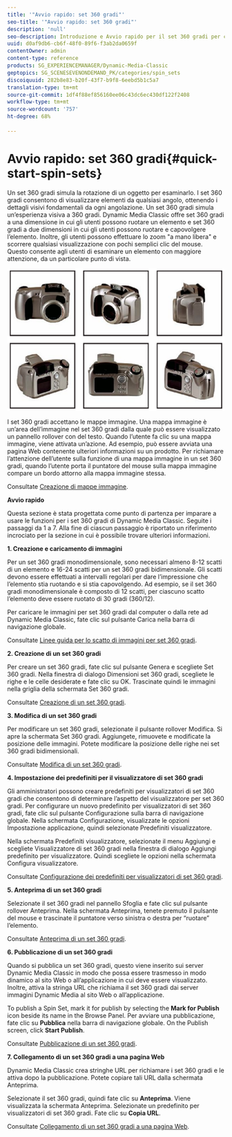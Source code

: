 ```yaml
---
title: '"Avvio rapido: set 360 gradi"'
seo-title: '"Avvio rapido: set 360 gradi"'
description: 'null'
seo-description: Introduzione e Avvio rapido per il set 360 gradi per consentirvi di iniziare a usare le funzioni più rapidamente.
uuid: d0af9db6-cb6f-48f0-89f6-f3ab2da0659f
contentOwner: admin
content-type: reference
products: SG_EXPERIENCEMANAGER/Dynamic-Media-Classic
geptopics: SG_SCENESEVENONDEMAND_PK/categories/spin_sets
discoiquuid: 282b8e83-b20f-43f7-b9f8-6eebd5b1c5a7
translation-type: tm+mt
source-git-commit: 1df4f88ef856160ee06c43dc6ec430df122f2408
workflow-type: tm+mt
source-wordcount: '757'
ht-degree: 68%

---
```



# Avvio rapido: set 360 gradi{#quick-start-spin-sets}

Un set 360 gradi simula la rotazione di un oggetto per esaminarlo. I set 360 gradi consentono di visualizzare elementi da qualsiasi angolo, ottenendo i dettagli visivi fondamentali da ogni angolazione. Un set 360 gradi simula un’esperienza visiva a 360 gradi. Dynamic Media Classic offre set 360 gradi a una dimensione in cui gli utenti possono ruotare un elemento e set 360 gradi a due dimensioni in cui gli utenti possono ruotare e capovolgere l’elemento. Inoltre, gli utenti possono effettuare lo zoom &quot;a mano libera&quot; e scorrere qualsiasi visualizzazione con pochi semplici clic del mouse. Questo consente agli utenti di esaminare un elemento con maggiore attenzione, da un particolare punto di vista.

![Immagini per un set 360 gradi](/help/assets/spin_set.png)

I set 360 gradi accettano le mappe immagine. Una mappa immagine è un’area dell’immagine nel set 360 gradi dalla quale può essere visualizzato un pannello rollover con del testo. Quando l’utente fa clic su una mappa immagine, viene attivata un’azione. Ad esempio, può essere avviata una pagina Web contenente ulteriori informazioni su un prodotto. Per richiamare l’attenzione dell’utente sulla funzione di una mappa immagine in un set 360 gradi, quando l’utente porta il puntatore del mouse sulla mappa immagine compare un bordo attorno alla mappa immagine stessa.

Consultate [Creazione di mappe immagine](creating-image-maps.md).

**Avvio rapido**

Questa sezione è stata progettata come punto di partenza per imparare a usare le funzioni per i set 360 gradi di Dynamic Media Classic. Seguite i passaggi da 1 a 7. Alla fine di ciascun passaggio è riportato un riferimento incrociato per la sezione in cui è possibile trovare ulteriori informazioni.

**1. Creazione e caricamento di immagini**

Per un set 360 gradi monodimensionale, sono necessari almeno 8-12 scatti di un elemento e 16-24 scatti per un set 360 gradi bidimensionale. Gli scatti devono essere effettuati a intervalli regolari per dare l’impressione che l’elemento stia ruotando e si stia capovolgendo. Ad esempio, se il set 360 gradi monodimensionale è composto di 12 scatti, per ciascuno scatto l’elemento deve essere ruotato di 30 gradi (360/12).

Per caricare le immagini per set 360 gradi dal computer o dalla rete ad Dynamic Media Classic, fate clic sul pulsante Carica nella barra di navigazione globale.

Consultate [Linee guida per lo scatto di immagini per set 360 gradi](creating-spin-set.md#guidelines-for-shooting-spin-set-images).

**2. Creazione di un set 360 gradi**

Per creare un set 360 gradi, fate clic sul pulsante Genera e scegliete Set 360 gradi. Nella finestra di dialogo Dimensioni set 360 gradi, scegliete le righe e le celle desiderate e fate clic su OK. Trascinate quindi le immagini nella griglia della schermata Set 360 gradi. 

Consultate [Creazione di un set 360 gradi](creating-spin-set.md#creating-a-spin-set).

<!-- 

Comment Type: remark
Last Modified By: unknown unknown 
Last Modified Date: 

<p>See <a href="#UnresolvedLink-sc7_spinsets_sp.xml#WS98ca2e6790647c06-245331fc135ab744793-8000">Including Image Maps in Spin Sets</a> to add clickable, hotspot regions, known as Image Maps, to images in a Spin Set. </p>

 -->

<!-- 

Comment Type: remark
Last Modified By: unknown unknown 
Last Modified Date: 

<p>See also <a href="#UnresolvedLink-sc7_spinsets_sp.xml#WS98ca2e6790647c06229f600f135ab7cc461-8000">Managing InfoPanel content</a>.</p>

 -->

**3. Modifica di un set 360 gradi**

Per modificare un set 360 gradi, selezionate il pulsante rollover Modifica. Si apre la schermata Set 360 gradi. Aggiungete, rimuovete e modificate la posizione delle immagini. Potete modificare la posizione delle righe nei set 360 gradi bidimensionali. 

Consultate [Modifica di un set 360 gradi](creating-spin-set.md#editing-a-spin-set).

**4. Impostazione dei predefiniti per il visualizzatore di set 360 gradi**

Gli amministratori possono creare predefiniti per visualizzatori di set 360 gradi che consentono di determinare l’aspetto del visualizzatore per set 360 gradi. Per configurare un nuovo predefinito per visualizzatori di set 360 gradi, fate clic sul pulsante Configurazione sulla barra di navigazione globale. Nella schermata Configurazione, visualizzate le opzioni Impostazione applicazione, quindi selezionate Predefiniti visualizzatore.

Nella schermata Predefiniti visualizzatore, selezionate il menu Aggiungi e scegliete Visualizzatore di set 360 gradi nella finestra di dialogo Aggiungi predefinito per visualizzatore. Quindi scegliete le opzioni nella schermata Configura visualizzatore. 

Consultate [Configurazione dei predefiniti per visualizzatori di set 360 gradi](setting-spin-set-viewer-presets.md#setting-up-spin-set-viewer-presets).

**5. Anteprima di un set 360 gradi**

Selezionate il set 360 gradi nel pannello Sfoglia e fate clic sul pulsante rollover Anteprima. Nella schermata Anteprima, tenete premuto il pulsante del mouse e trascinate il puntatore verso sinistra o destra per “ruotare” l’elemento.

Consultate [Anteprima di un set 360 gradi](previewing-spin-set.md#previewing-a-spin-set).

**6. Pubblicazione di un set 360 gradi**

Quando si pubblica un set 360 gradi, questo viene inserito sui server Dynamic Media Classic in modo che possa essere trasmesso in modo dinamico al sito Web o all’applicazione in cui deve essere visualizzato. Inoltre, attiva la stringa URL che richiama il set 360 gradi dai server immagini Dynamic Media al sito Web o all’applicazione.

To publish a Spin Set, mark it for publish by selecting the **Mark for Publish** icon beside its name in the Browse Panel. Per avviare una pubblicazione, fate clic su **Pubblica** nella barra di navigazione globale. On the Publish screen, click **Start Publish**.

Consultate [Pubblicazione di un set 360 gradi](publishing-spin-set.md#publishing-a-spin-set).

**7. Collegamento di un set 360 gradi a una pagina Web**

Dynamic Media Classic crea stringhe URL per richiamare i set 360 gradi e le attiva dopo la pubblicazione. Potete copiare tali URL dalla schermata Anteprima.

Selezionate il set 360 gradi, quindi fate clic su **Anteprima**. Viene visualizzata la schermata Anteprima. Selezionate un predefinito per visualizzatori di set 360 gradi. Fate clic su **Copia URL**.

Consultate [Collegamento di un set 360 gradi a una pagina Web](linking-spin-set-web-page.md#linking-a-spin-set-to-a-web-page).

